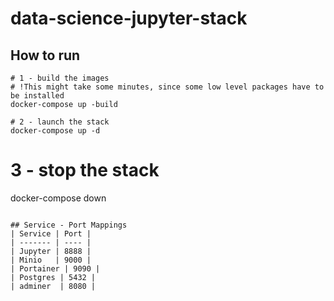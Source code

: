# data-science-jupyter-stack

## How to run
```
# 1 - build the images
# !This might take some minutes, since some low level packages have to be installed
docker-compose up -build

# 2 - launch the stack
docker-compose up -d
```

# 3 - stop the stack
docker-compose down
```

## Service - Port Mappings
| Service | Port |
| ------- | ---- |
| Jupyter | 8888 |
| Minio   | 9000 |
| Portainer | 9090 |
| Postgres | 5432 |
| adminer  | 8080 |
